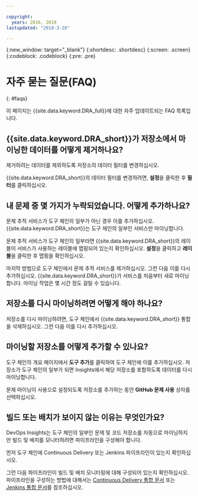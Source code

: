 ```yaml
---

copyright:
  years: 2016, 2018
lastupdated: "2018-3-28"

---
```


{:new_window: target="_blank"}
{:shortdesc: .shortdesc}
{:screen: .screen}
{:codeblock: .codeblock}
{:pre: .pre}

# 자주 묻는 질문(FAQ)
{: #faqs}

이 페이지는 {{site.data.keyword.DRA_full}}에 대한 자주 업데이트되는 FAQ 목록입니다. 

## {{site.data.keyword.DRA_short}}가 저장소에서 마이닝한 데이터를 어떻게 제거하나요?

제거하려는 데이터를 제외하도록 저장소의 데이터 필터를 변경하십시오.  

{{site.data.keyword.DRA_short}}의 데이터 필터를 변경하려면, **설정**을 클릭한 후 **필터**를 클릭하십시오. 

## 내 문제 중 몇 가지가 누락되었습니다. 어떻게 추가하나요? 

문제 추적 서비스가 도구 체인의 일부가 아닌 경우 이를 추가하십시오. {{site.data.keyword.DRA_short}}는 도구 체인의 일부인 서비스만 마이닝합니다.  

문제 추적 서비스가 도구 체인의 일부라면 {{site.data.keyword.DRA_short}}의 레이블이 서비스가 사용하는 레이블에 맵핑되어 있는지 확인하십시오. **설정**을 클릭하고 **레이블**을 클릭한 후 맵핑을 확인하십시오.

마지막 방법으로 도구 체인에서 문제 추적 서비스를 제거하십시오. 그런 다음 이를 다시 추가하십시오. {{site.data.keyword.DRA_short}}가 서비스를 처음부터 새로 마이닝합니다. 마이닝 작업은 몇 시간 정도 걸릴 수 있습니다.  

## 저장소를 다시 마이닝하려면 어떻게 해야 하나요?

저장소를 다시 마이닝하려면, 도구 체인에서 {{site.data.keyword.DRA_short}} 통합을 삭제하십시오. 그런 다음 이를 다시 추가하십시오. 

## 마이닝할 저장소를 어떻게 추가할 수 있나요?

도구 체인의 개요 페이지에서 **도구 추가**를 클릭하여 도구 체인에 이를 추가하십시오. 저장소가 도구 체인의 일부가 되면 Insights에서 해당 저장소를 포함하도록 데이터를 다시 마이닝합니다. 

문제 마이닝이 사용으로 설정되도록 저장소를 추가하는 동안 **GitHub 문제 사용** 상자를 선택하십시오.  

## 빌드 또는 배치가 보이지 않는 이유는 무엇인가요? 

DevOps Insights는 도구 체인의 일부인 문제 및 코드 저장소를 자동으로 마이닝하지만 빌드 및 배치를 모니터하려면 파이프라인을 구성해야 합니다.  

먼저 도구 체인에 Continuous Delivery 또는 Jenkins 파이프라인이 있는지 확인하십시오.  

그런 다음 파이프라인이 빌드 및 배치 모니터링에 대해 구성되어 있는지 확인하십시오. 파이프라인을 구성하는 방법에 대해서는 [Continuous Delivery 통합 문서](risk_cd.html) 또는 [Jenkins 통합 문서](https://wiki.jenkins.io/display/JENKINS/IBM+Cloud+DevOps+Plugin)를 참조하십시오. 

